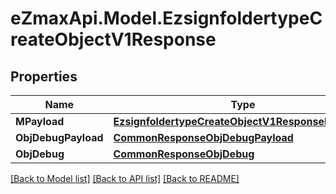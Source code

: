 
# eZmaxApi.Model.EzsignfoldertypeCreateObjectV1Response

## Properties

Name | Type | Description | Notes
------------ | ------------- | ------------- | -------------
**MPayload** | [**EzsignfoldertypeCreateObjectV1ResponseMPayload**](EzsignfoldertypeCreateObjectV1ResponseMPayload.md) |  | 
**ObjDebugPayload** | [**CommonResponseObjDebugPayload**](CommonResponseObjDebugPayload.md) |  | [optional] 
**ObjDebug** | [**CommonResponseObjDebug**](CommonResponseObjDebug.md) |  | [optional] 

[[Back to Model list]](../README.md#documentation-for-models)
[[Back to API list]](../README.md#documentation-for-api-endpoints)
[[Back to README]](../README.md)

